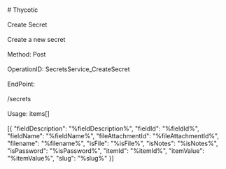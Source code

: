 <br>#     Thycotic</br>
<br>Create Secret</br>
<br>Create a new secret</br>
<br>Method: Post</br>
<br>OperationID: SecretsService_CreateSecret</br>
<br>EndPoint:</br>
<br>/secrets</br>
<br>Usage: items[]</br>
<br>[{
  "fieldDescription": "%fieldDescription%",
  "fieldId": "%fieldId%",
  "fieldName": "%fieldName%",
  "fileAttachmentId": "%fileAttachmentId%",
  "filename": "%filename%",
  "isFile": "%isFile%",
  "isNotes": "%isNotes%",
  "isPassword": "%isPassword%",
  "itemId": "%itemId%",
  "itemValue": "%itemValue%",
  "slug": "%slug%"
}]</br>
